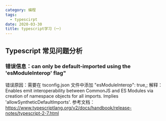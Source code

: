 ```yaml
---
category: 编程
tags:
  - typescirpt
date: 2020-03-30
title: typescript学习（一）
---
```


## Typescript 常见问题分析

### 错误信息：can only be default-imported using the 'esModuleInterop' flag"
错误原因：需要在 tsconfig.json 文件中添加 "esModuleInterop": true,;
解释：Enables emit interoperability between CommonJS and ES Modules via creation of namespace objects for all imports. Implies 'allowSyntheticDefaultImports'.
参考文档：https://www.typescriptlang.org/v2/docs/handbook/release-notes/typescript-2-7.html